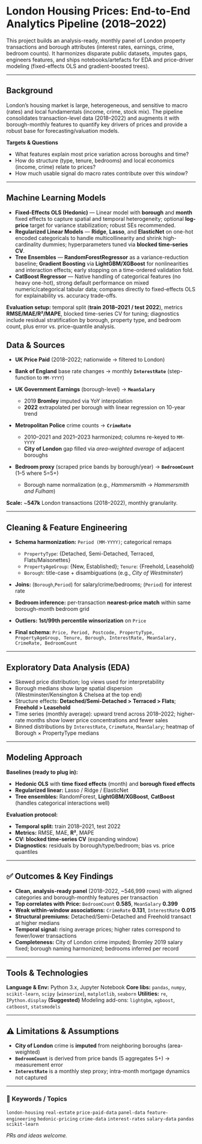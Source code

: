 # London Housing Prices: End-to-End Analytics Pipeline (2018–2022)

This project builds an analysis-ready, monthly panel of London property transactions and borough attributes (interest rates, earnings, crime, bedroom counts). It harmonizes disparate public datasets, imputes gaps, engineers features, and ships notebooks/artefacts for EDA and price-driver modeling (fixed-effects OLS and gradient-boosted trees).

---

## Background

London’s housing market is large, heterogeneous, and sensitive to macro (rates) and local fundamentals (income, crime, stock mix). The pipeline consolidates transaction-level data (2018–2022) and augments it with borough-monthly features to quantify key drivers of prices and provide a robust base for forecasting/valuation models.

**Targets & Questions**

* What features explain most price variation across boroughs and time?
* How do structure (type, tenure, bedrooms) and local economics (income, crime) relate to prices?
* How much usable signal do macro rates contribute over this window?

---

## Machine Learning Models


* **Fixed-Effects OLS (Hedonic)** — Linear model with **borough** and **month** fixed effects to capture spatial and temporal heterogeneity; optional **log-price** target for variance stabilization; robust SEs recommended.
* **Regularized Linear Models** — **Ridge**, **Lasso**, and **ElasticNet** on one-hot encoded categoricals to handle multicollinearity and shrink high-cardinality dummies; hyperparameters tuned via **blocked time-series CV**.
* **Tree Ensembles** — **RandomForestRegressor** as a variance-reduction baseline; **Gradient Boosting** via **LightGBM/XGBoost** for nonlinearities and interaction effects; early stopping on a time-ordered validation fold.
* **CatBoost Regressor** — Native handling of categorical features (no heavy one-hot), strong default performance on mixed numeric/categorical tabular data; compares directly to fixed-effects OLS for explainability vs. accuracy trade-offs.

**Evaluation setup:** temporal split (**train 2018–2021 / test 2022**), metrics **RMSE/MAE/R²/MAPE**, blocked time-series CV for tuning; diagnostics include residual stratification by borough, property type, and bedroom count, plus error vs. price-quantile analysis.


## Data & Sources

* **UK Price Paid** (2018–2022; nationwide → filtered to London)
* **Bank of England** base rate changes → monthly **`InterestRate`** (step-function to `MM-YYYY`)
* **UK Government Earnings** (borough-level) → **`MeanSalary`**

  * 2019 **Bromley** imputed via YoY interpolation
  * **2022** extrapolated per borough with linear regression on 10-year trend
* **Metropolitan Police** crime counts → **`CrimeRate`**

  * 2010–2021 and 2021–2023 harmonized; columns re-keyed to `MM-YYYY`
  * **City of London** gap filled via *area-weighted average* of adjacent boroughs
* **Bedroom proxy** (scraped price bands by borough/year) → **`BedroomCount`** (1–5 where 5=5+)

  * Borough name normalization (e.g., *Hammersmith* → *Hammersmith and Fulham*)

**Scale:** ~**547k** London transactions (2018–2022), monthly granularity.

---

## Cleaning & Feature Engineering

* **Schema harmonization:** `Period (MM-YYYY)`; categorical remaps

  * `PropertyType`: {Detached, Semi-Detached, Terraced, Flats/Maisonettes}
  * `PropertyAgeGroup`: {New, Established}; `Tenure`: {Freehold, Leasehold}
  * `Borough`: title-case + disambiguations (e.g., *City of Westminster*)
* **Joins:** (`Borough`,`Period`) for salary/crime/bedrooms; (`Period`) for interest rate
* **Bedroom inference:** per-transaction **nearest-price match** within same borough-month bedroom grid
* **Outliers:** **1st/99th percentile winsorization** on `Price`
* **Final schema:**
  `Price, Period, Postcode, PropertyType, PropertyAgeGroup, Tenure, Borough, InterestRate, MeanSalary, CrimeRate, BedroomCount`

---

## Exploratory Data Analysis (EDA)

* Skewed price distribution; log views used for interpretability
* Borough medians show large spatial dispersion (Westminster/Kensington & Chelsea at the top end)
* Structure effects: **Detached/Semi-Detached > Terraced > Flats**; **Freehold > Leasehold**
* Time series (monthly average): upward trend across 2018–2022; higher-rate months show lower price concentrations and fewer sales
* Binned distributions by `InterestRate`, `CrimeRate`, `MeanSalary`; heatmap of Borough × PropertyType medians

---

## Modeling Approach

**Baselines (ready to plug in):**

* **Hedonic OLS** with **time fixed effects** (month) and **borough fixed effects**
* **Regularized linear:** Lasso / Ridge / ElasticNet
* **Tree ensembles:** RandomForest, **LightGBM/XGBoost**, **CatBoost** (handles categorical interactions well)

**Evaluation protocol:**

* **Temporal split:** train 2018–2021, test 2022
* **Metrics:** RMSE, MAE, **R²**, MAPE
* **CV:** **blocked time-series CV** (expanding window)
* **Diagnostics:** residuals by borough/type/bedroom; bias vs. price quantiles

---

## ✅ Outcomes & Key Findings

* **Clean, analysis-ready panel** (2018–2022, ~546,999 rows) with aligned categories and borough-monthly features per transaction
* **Top correlates with Price:** `BedroomCount` **0.585**, `MeanSalary` **0.399**
* **Weak within-window associations:** `CrimeRate` **0.131**, `InterestRate` **0.015**
* **Structural premiums:** Detached/Semi-Detached and Freehold transact at higher medians
* **Temporal signal:** rising average prices; higher rates correspond to fewer/lower transactions
* **Completeness:** City of London crime imputed; Bromley 2019 salary fixed; borough naming harmonized; bedrooms inferred per record

---

## Tools & Technologies

**Language & Env:** Python 3.x, Jupyter Notebook
**Core libs:** `pandas`, `numpy`, `scikit-learn`, `scipy` (`winsorize`), `matplotlib`, `seaborn`
**Utilities:** `re`, `IPython.display`
**(Suggested)** Modeling add-ons: `lightgbm`, `xgboost`, `catboost`, `statsmodels`

---

## ⚠️ Limitations & Assumptions

* **City of London** crime is **imputed** from neighboring boroughs (area-weighted)
* **`BedroomCount`** is derived from price bands (5 aggregates 5+) → measurement error
* **`InterestRate`** is a monthly step proxy; intra-month mortgage dynamics not captured

---

### 🔖 Keywords / Topics

`london-housing` `real-estate` `price-paid-data` `panel-data` `feature-engineering`
`hedonic-pricing` `crime-data` `interest-rates` `salary-data` `pandas` `scikit-learn`

*PRs and ideas welcome.*
